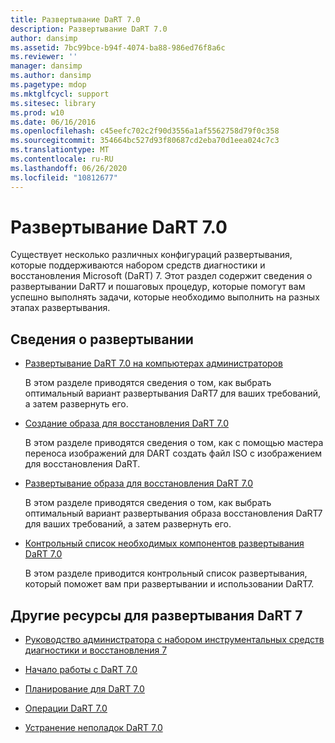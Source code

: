 ```yaml
---
title: Развертывание DaRT 7.0
description: Развертывание DaRT 7.0
author: dansimp
ms.assetid: 7bc99bce-b94f-4074-ba88-986ed76f8a6c
ms.reviewer: ''
manager: dansimp
ms.author: dansimp
ms.pagetype: mdop
ms.mktglfcycl: support
ms.sitesec: library
ms.prod: w10
ms.date: 06/16/2016
ms.openlocfilehash: c45eefc702c2f90d3556a1af5562758d79f0c358
ms.sourcegitcommit: 354664bc527d93f80687cd2eba70d1eea024c7c3
ms.translationtype: MT
ms.contentlocale: ru-RU
ms.lasthandoff: 06/26/2020
ms.locfileid: "10812677"
---
```

# Развертывание DaRT 7.0


Существует несколько различных конфигураций развертывания, которые поддерживаются набором средств диагностики и восстановления Microsoft (DaRT) 7. Этот раздел содержит сведения о развертывании DaRT7 и пошаговых процедур, которые помогут вам успешно выполнять задачи, которые необходимо выполнить на разных этапах развертывания.

## Сведения о развертывании


-   [Развертывание DaRT 7.0 на компьютерах администраторов](deploying-dart-70-to-administrator-computers-dart-7.md)

    В этом разделе приводятся сведения о том, как выбрать оптимальный вариант развертывания DaRT7 для ваших требований, а затем развернуть его.

-   [Создание образа для восстановления DaRT 7.0](creating-the-dart-70-recovery-image-dart-7.md)

    В этом разделе приводятся сведения о том, как с помощью мастера переноса изображений для DART создать файл ISO с изображением для восстановления DaRT.

-   [Развертывание образа для восстановления DaRT 7.0](deploying-the-dart-70-recovery-image-dart-7.md)

    В этом разделе приводятся сведения о том, как выбрать оптимальный вариант развертывания образа восстановления DaRT7 для ваших требований, а затем развернуть его.

-   [Контрольный список необходимых компонентов развертывания DaRT 7.0](dart-70-deployment-checklist-dart-7.md)

    В этом разделе приводится контрольный список развертывания, который поможет вам при развертывании и использовании DaRT7.

## Другие ресурсы для развертывания DaRT 7


-   [Руководство администратора с набором инструментальных средств диагностики и восстановления 7](index.md)

-   [Начало работы с DaRT 7.0](getting-started-with-dart-70-new-ia.md)

-   [Планирование для DaRT 7.0](planning-for-dart-70-new-ia.md)

-   [Операции DaRT 7.0](operations-for-dart-70-new-ia.md)

-   [Устранение неполадок DaRT 7.0](troubleshooting-dart-70-new-ia.md)

 

 





